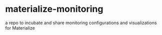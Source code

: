 # materialize-monitoring
a repo to incubate and share monitoring configurations and visualizations for Materialize
